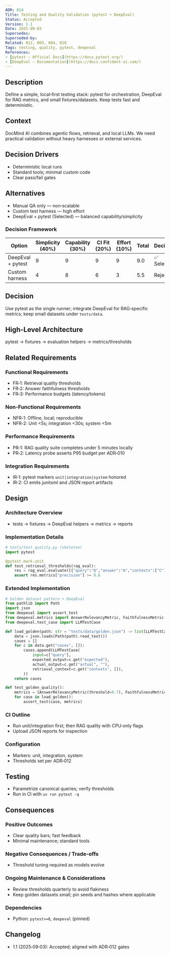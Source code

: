 ```yaml
---
ADR: 014
Title: Testing and Quality Validation (pytest + DeepEval)
Status: Accepted
Version: 1.1
Date: 2025-09-03
Supersedes:
Superseded-by:
Related: 012, 003, 004, 010
Tags: testing, quality, pytest, deepeval
References:
- [pytest — Official Docs](https://docs.pytest.org/)
- [DeepEval — Documentation](https://docs.confident-ai.com/)
---
```


## Description

Define a simple, local‑first testing stack: pytest for orchestration, DeepEval for RAG metrics, and small fixtures/datasets. Keep tests fast and deterministic.

## Context

DocMind AI combines agentic flows, retrieval, and local LLMs. We need practical validation without heavy harnesses or external services.

## Decision Drivers

- Deterministic local runs
- Standard tools; minimal custom code
- Clear pass/fail gates

## Alternatives

- Manual QA only — non‑scalable
- Custom test harness — high effort
- DeepEval + pytest (Selected) — balanced capability/simplicity

### Decision Framework

| Option              | Simplicity (40%) | Capability (30%) | CI Fit (20%) | Effort (10%) | Total | Decision      |
| ------------------- | ---------------- | ---------------- | ------------ | ------------ | ----- | ------------- |
| DeepEval + pytest   | 9                | 9                | 9            | 9            | 9.0   | ✅ Selected    |
| Custom harness      | 4                | 8                | 6            | 3            | 5.5   | Rejected      |

## Decision

Use pytest as the single runner; integrate DeepEval for RAG‑specific metrics; keep small datasets under `tests/data`.

## High-Level Architecture

pytest → fixtures → evaluation helpers → metrics/thresholds

## Related Requirements

### Functional Requirements

- FR‑1: Retrieval quality thresholds
- FR‑2: Answer faithfulness thresholds
- FR‑3: Performance budgets (latency/tokens)

### Non-Functional Requirements

- NFR‑1: Offline, local; reproducible
- NFR‑2: Unit <5s; integration <30s; system <5m

### Performance Requirements

- PR‑1: RAG quality suite completes under 5 minutes locally
- PR‑2: Latency probe asserts P95 budget per ADR‑010

### Integration Requirements

- IR‑1: pytest markers `unit|integration|system` honored
- IR‑2: CI emits junitxml and JSON report artifacts

## Design

### Architecture Overview

- tests → fixtures → DeepEval helpers → metrics → reports

### Implementation Details

```python
# tests/test_quality.py (skeleton)
import pytest

@pytest.mark.unit
def test_retrieval_thresholds(rag_eval):
    res = rag_eval.evaluate([{"query":"Q","answer":"A","contexts":["C"]}])
    assert res.metrics["precision"] >= 0.6
```

### Extended Implementation

```python
# Golden dataset pattern + DeepEval
from pathlib import Path
import json
from deepeval import assert_test
from deepeval.metrics import AnswerRelevancyMetric, FaithfulnessMetric
from deepeval.test_case import LLMTestCase

def load_golden(path: str = "tests/data/golden.json") -> list[LLMTestCase]:
    data = json.loads(Path(path).read_text())
    cases = []
    for c in data.get("cases", []):
        cases.append(LLMTestCase(
            input=c["query"],
            expected_output=c.get("expected"),
            actual_output=c.get("actual", ""),
            retrieval_context=c.get("contexts", []),
        ))
    return cases

def test_golden_quality():
    metrics = [AnswerRelevancyMetric(threshold=0.7), FaithfulnessMetric(threshold=0.8)]
    for case in load_golden():
        assert_test(case, metrics)
```

### CI Outline

- Run unit/integration first; then RAG quality with CPU‑only flags
- Upload JSON reports for inspection

### Configuration

- Markers: unit, integration, system
- Thresholds set per ADR‑012

## Testing

- Parametrize canonical queries; verify thresholds
- Run in CI with `uv run pytest -q`

## Consequences

### Positive Outcomes

- Clear quality bars; fast feedback
- Minimal maintenance; standard tools

### Negative Consequences / Trade-offs

- Threshold tuning required as models evolve

### Ongoing Maintenance & Considerations

- Review thresholds quarterly to avoid flakiness
- Keep golden datasets small; pin seeds and hashes where applicable

### Dependencies

- Python: `pytest>=8`, `deepeval` (pinned)

## Changelog

- 1.1 (2025‑09‑03): Accepted; aligned with ADR‑012 gates
